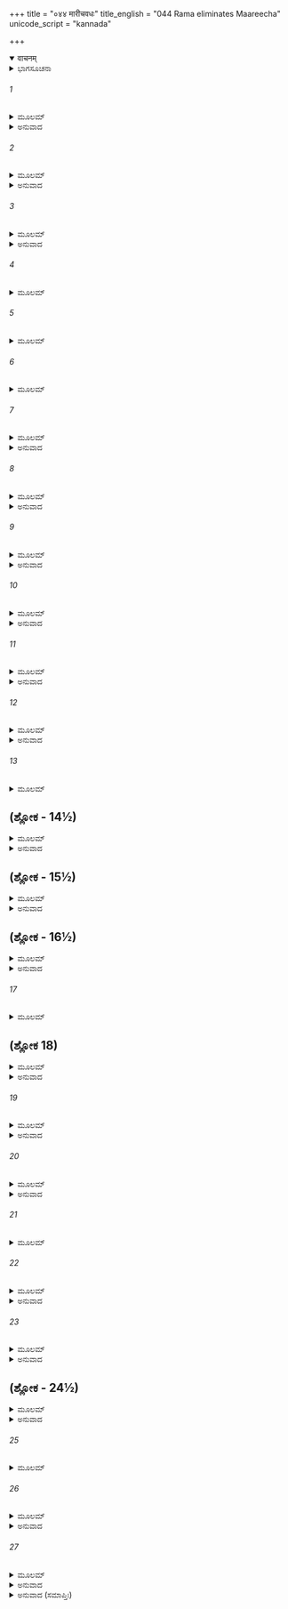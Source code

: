 +++
title = "०४४ मारीचवधः"
title_english = "044 Rama eliminates Maareecha"
unicode_script = "kannada"

+++
<details open><summary>वाचनम्</summary>

<div class="audioEmbed"  caption="श्रीराम-हरिसीताराममूर्ति-घनपाठिभ्यां वचनम्" src="https://archive.org/download/Ramayana-recitation-Sriram-harisItArAmamUrti-Ghanapaati-v2/Kanda_3/Kanda_3_ARK-044-Maaricha_Vadhaha.mp3"></div>
</details>



<details><summary>ಭಾಗಸೂಚನಾ</summary>

ಶ್ರೀರಾಮನಿಂದ ಮಾರೀಚನ ಸಂಹಾರ, ಸಾಯುವಾಗ ಮಾರೀಚನು ಹಾ! ಸೀತೇ! ಹಾ ಲಕ್ಷ್ಮಣಾ!  ಎಂದು ಕೂಗಿಕೊಂಡಿದ್ದನ್ನು ಕೇಳಿ ರಾಮನ ಚಿಂತೆ
</details>

###### 1


<details><summary>ಮೂಲಮ್</summary>

ತಥಾ ತು ತಂ ಸಮಾದಿಶ್ಯ ಭ್ರಾತರಂ ರಘುನಂದನಃ ।  
ಬಬಂಧಾಸಿಂ ಮಹಾತೇಜಾ ಜಾಂಬೂನದಮಯತ್ಸರುಮ್ ॥
</details>

<details><summary>ಅನುವಾದ</summary>

ಮಹಾತೇಜಸ್ವಿಯಾದ ರಘುನಂದನನು ತಮ್ಮನಿಗೆ ಹೀಗೆ ಆಜ್ಞಾಪಿಸಿ ಸುವರ್ಣಮಯ ಹಿಡಿಯುಳ್ಳ ಖಡ್ಗವನ್ನು ಸೊಂಟಕ್ಕೆ ಕಟ್ಟಿಕೊಂಡನು.॥1॥
</details>

###### 2


<details><summary>ಮೂಲಮ್</summary>

ತತಸ್ತ್ರವಿನತಂ ಚಾಪಮಾದಾಯಾತ್ಮವಿಭೂಷಣಮ್ ।  
ಆಬಧ್ಯ ಚ ಕಲಾಪೌ ದ್ವೌಜಗಾಮೋದಗ್ರವಿಕ್ರಮಃ ॥
</details>

<details><summary>ಅನುವಾದ</summary>

ಅನಂತರ ಮಹಾಪರಾಕ್ರಮಿ ರಘುನಾಥನು ಮೂರು ಕಡೆ ಬಾಗಿದ ಆಭೂಷಣ ರೂಪ ತನ್ನ ಧನುಸ್ಸನ್ನು ಕೈಲ್ಲೆತ್ತಿಕೊಂಡು, ಬೆನ್ನಿಗೆ ಎರಡು ಬತ್ತಳಿಕೆಗಳನ್ನು ಬಿಗಿದುಕೊಂಡು ಅಲ್ಲಿಂದ ಹೊರಟನು.॥2॥
</details>

###### 3


<details><summary>ಮೂಲಮ್</summary>

ತಂ ವನ್ಯರಾಜೋ ರಾಜೇಂದ್ರಮಾಪತಂತಂ ನಿರೀಕ್ಷ್ಯ ವೈ।  
ಬಭೂವಾಂತರ್ಹಿತಸ್ತ್ರಾಸಾತ್ ಪುನಃ ಸಂದರ್ಶನೇಽಭವತ್ ॥
</details>

<details><summary>ಅನುವಾದ</summary>

ರಾಜಾಧಿರಾಜ ಶ್ರೀರಾಮನು ಬಂದಿರುವುದನ್ನು ನೋಡಿ ಆ ಕಾಡಿನ ಮೃಗಗಳ ರಾಜ ಆ ಕಾಂಚನ ಮೃಗವು ಅಡಗಿಕೊಂಡಿತು; ಆದರೆ ಮತ್ತೆ ಕೂಡಲೇ ಅವನ ಕಣ್ಣಿಗೆ ಕಾಣಿಸಿತು.॥3॥
</details>

###### 4


<details><summary>ಮೂಲಮ್</summary>

ಬದ್ಧಾಸಿರ್ಧನುರಾದಾಯ ಪ್ರದುದ್ರಾವ ಯತೋ ಮೃಗಃ ।  
ತಂ ಸ್ಮ ಪಶ್ಯತಿ ರೂಪೇಣ ದ್ಯೋತಯಂತಮಿವಾಗ್ರತಃ ॥
</details>

###### 5


<details><summary>ಮೂಲಮ್</summary>

ಅವೇಕ್ಷ್ಯಾವೇಕ್ಷ್ಯ ಧಾವಂತಂ ಧನುಷ್ಪಾಣಿರ್ಮಹಾವನೇ ।  
ಅತಿವೃತ್ತಮಿವೋತ್ ಪಾತಾಲ್ಲೋಭಯಾನಂಕದಾಚನ॥
</details>

###### 6


<details><summary>ಮೂಲಮ್</summary>

ಶಂಕಿತಂ ತು ಸಮುದ್ ಭ್ರಾಂತಮುತ್ಪತಂತಮಿವಾಂಬರಮ್ ।  
ದೃಶ್ಯಮಾನಮದೃಶ್ಯಂ ಚ  ವನೋದ್ದೇಶೇಷು ಕೇಷುಚಿತ್ ॥
</details>

###### 7


<details><summary>ಮೂಲಮ್</summary>

ಛಿನ್ನಾಭ್ರೈರಿವ ಸಂವೀತಂ ಶಾರದಂ ಚಂದ್ರಮಂಡಲಮ್ ।  
ಮುಹೂರ್ತಾದೇವ ದದೃಶೇ ಮುಹುರ್ದೂರಾತ್ ಪ್ರಕಾಶತೇ ॥
</details>

<details><summary>ಅನುವಾದ</summary>

ಖಡ್ಗವನ್ನು, ಧನುಸ್ಸನ್ನೂ, ಧರಿಸಿದ ಶ್ರೀರಾಮನು ಆ ಮೃಗ ಇರುವ ಕಡೆಗೆ ಓಡಿದನು. ಧನುರ್ಧರ ಶ್ರೀರಾಮನು ನೋಡಿದ ಅದು ತನ್ನ ರೂಪದಿಂದ ದಿಕ್ಕುಗಳನ್ನು ಪ್ರಕಾಶಿಸುತ್ತಿತ್ತು. ಆ ಮಹಾವನದಲ್ಲಿ ಅದು ಹಿಂದಿರುಗಿ ನೋಡುತ್ತಾ ಮುಂದೆ ಓಡುತ್ತಿತ್ತು. ಕೆಲವೊಮ್ಮೆ ನೆಗೆದು ಬಹಳ ದೂರ ಹೋದರೆ, ಕೆಲವೊಮ್ಮೆ ಕೈಗೆಟುಕುವಷ್ಟು ಹತ್ತಿರ ಕಂಡು ಬಂದು ಹಿಡಿಯುವ ಲೋಭವನ್ನು ಉಂಟುಮಾಡುತ್ತಿತ್ತು. ಕೆಲವೊಮ್ಮೆ ಹೆದರಿ, ಗಾಬರಿಗೊಂಡರೆ, ಕೆಲವೊಮ್ಮೆ ಆಕಾಶದಲ್ಲಿ ಹಾರುವಂತೆ ಕಂಡು ಬರುತ್ತಿತ್ತು. ಕೆಲವೊಮ್ಮೆ ಕಾಡಿನಲ್ಲಿ ಅಡಗಿಕೊಂಡು ಶರದ್ ಋತುವಿನ ಚಂದ್ರನು ಮೋಡಗಳಲ್ಲಿ ಅಡಗಿಕೊಳ್ಳುವಂತೆ ಅದೃಶ್ಯವಾಗುತ್ತಿತ್ತು. ಒಂದೇ ಮೂಹೂರ್ತದಲ್ಲಿ ಅದು ಹತ್ತಿರ ಕಾಣಿಸಿಕೊಂಡರೆ, ಮರುಕ್ಷಣ ಬಹಳ ದೂರ ಹೋಗಿರುತ್ತಿತ್ತು.॥4-7॥
</details>

###### 8


<details><summary>ಮೂಲಮ್</summary>

ದರ್ಶನಾದರ್ಶನೇನೈವ ಸೋಽಪಾಕರ್ಷತ ರಾಘವಮ್ ।  
ಸ ದೂರಮಾಶ್ರಮಸ್ಯಾಸ್ಯ ಮಾರೀಚೋ ಮೃಗತಾಂ ಗತಃ ॥
</details>

<details><summary>ಅನುವಾದ</summary>

ಹೀಗೆ ತೋರುತ್ತಾ, ಮರೆಯಾಗುತ್ತಾ ಆ ಮೃಗರೂಪಧಾರೀ ಮಾರೀಚನು ಶ್ರೀರಘುನಾಥನನ್ನು ಆಶ್ರಮದಿಂದ ಬಹಳ ದೂರ ಸೆಳೆದುಕೊಂಡು ಹೋದನು.॥8॥
</details>

###### 9


<details><summary>ಮೂಲಮ್</summary>

ಆಸೀತ್ಕ್ರುದ್ಧಸ್ತು ಕಾಕುತ್ಸ್ಥೋ ವಿವಶಸ್ತೇನ ಮೋಹಿತಃ ।  
ಅಥಾವತಸ್ಥೇ ಸುಶ್ರಾಂತಯಾಮಾಶ್ರಿತ್ಯ ಶಾದ್ವಲೇ ॥
</details>

<details><summary>ಅನುವಾದ</summary>

ಆಗ ಅದರಿಂದ ಮೋಹಿತ ಮತ್ತು ವಿವಶನಾದ ಶ್ರೀರಾಮನು ಸ್ವಲ್ಪ ಕುಪಿತನಾದನು. ಒಂದೆಡೆ ನೆರಳಿನಲ್ಲಿ ಆಶ್ರಯ ಪಡೆದು ಹಸಿರಾದ ಹುಲ್ಲಿನ ಜಾಗದಲ್ಲಿ ದಣಿದು ನಿಂತುಕೊಂಡನು.॥9॥
</details>

###### 10


<details><summary>ಮೂಲಮ್</summary>

ಸ ತಮುನ್ಮಾದಯಾಮಾಸ ಮೃಗರೂಪೋ ನಿಶಾಚರಃ ।  
ಮೃಗೈಃ ಪರಿವೃತೋಽಥಾನ್ಯೈರದೂರಾತ್ ಪ್ರತ್ಯದೃಶ್ಯತ ॥
</details>

<details><summary>ಅನುವಾದ</summary>

ಈ ಮೃಗರೂಪೀ ನಿಶಾಚರನು ಅವನನ್ನು ಉನ್ಮತ್ತನಂತೆ ಮಾಡಿ ಬಿಟ್ಟಿದ್ದನು. ಸ್ವಲ್ಪ ಹೊತ್ತಿನಲ್ಲೇ ಅವನು ಇತರ ಮೃಗಗಳಿಂದ ಸುತ್ತುವರಿದು ಬಳಿಯಲ್ಲೇ ಕಂಡುಬಂದನು.॥10॥
</details>

###### 11


<details><summary>ಮೂಲಮ್</summary>

ಗ್ರಹೀತುಕಾಮಂ ದೃಷ್ಟ್ವಾತಂ ಪುನರೇವಾಭ್ಯಧಾವತ ।  
ತತ್ಕ್ಷಣಾದೇವ ಸಂತ್ರಾಸಾತ್ ಪುನರಂತರ್ಹಿತೋಽಭವತ್ ॥
</details>

<details><summary>ಅನುವಾದ</summary>

ಶ್ರೀರಾಮನು ನನ್ನನ್ನು ಹಿಡಿಯಲು ಬಯಸುತ್ತಿರುವನೆಂದು ನೋಡಿ ಅವನು ತತ್ಕಾಲ ಓಡಿ ಭಯದಿಂದಾಗಿ ಪುನಃ ಅದೃಶ್ಯನಾದನು.॥11॥
</details>

###### 12


<details><summary>ಮೂಲಮ್</summary>

ಪುನರೇವ ತತೋ ದೂರಾದ್ ವೃಕ್ಷಷಂಡಾದ್ ವಿನಿಃಸೃತಃ ।  
ದೃಷ್ಟ್ವಾ ರಾಮೋ ಮಹಾತೇಜಾಸ್ತಂ ಹಂತುಂ ಕೃತನಿಶ್ಚಯಃ ॥
</details>

<details><summary>ಅನುವಾದ</summary>

ಅನಂತರ ಅವನು ದೂರದಲ್ಲಿದ್ದ ವೃಕ್ಷ ಸಮೂಹದಲ್ಲಿ ಕಾಣಿಸಿಕೊಂಡನು. ಅವನನ್ನು ನೋಡಿ ಮಹಾ ತೇಜಸ್ವೀ ಶ್ರೀರಾಮನು ಕೊಂದು ಹಾಕಲು ನಿಶ್ಚಯಿಸಿದನು.॥12॥
</details>

###### 13


<details><summary>ಮೂಲಮ್</summary>

ಭೂಯಸ್ತು ಶರಮುದ್ಧೃತ್ಯ ಕುಪಿತಸ್ತತ್ರ ರಾಘವಃ ।  
ಸೂರ್ಯರಶ್ಮಿಪ್ರತೀಕಾಶಂ  ಜ್ವಲಂತಮರಿಮರ್ದಮ್ ॥
</details>

## (ಶ್ಲೋಕ - 14½)


<details><summary>ಮೂಲಮ್</summary>

ಸಂಧಾಯ ಸುದೃಢೇ ಚಾಪೇ ವಿಕೃಷ್ಯ ಬಲವದ್ಭಲೀ ।  
ತಮೇವ  ಮೃಗಮುದ್ದಿಶ್ಯ ಶ್ವಸಂತಮಿವ ಪನ್ನಗಮ್ ॥  
ಮುಮೋಚ ಜ್ವಲಿತಂ ದೀಪ್ತಮಸ್ತ್ರಂ ಬ್ರಹ್ಮವಿನಿರ್ಮಿತಮ್ ।
</details>

<details><summary>ಅನುವಾದ</summary>

ಕ್ರೋಧಗೊಂಡ ಬಲವಂತನಾದ ರಾಘವೇಂದ್ರ ಶ್ರೀರಾಮನು ಬತ್ತಳಿಕೆಯಿಂದ ಸೂರ್ಯಕಿರಣಗಳಂತೆ ತೇಜಸ್ವೀ ಒಂದು ಪ್ರಜ್ವಲಿತ ಹಾಗೂ ಶತ್ರು ಸಂಹಾರಕ ಬಾಣವನ್ನು ತೆಗೆದು ಅದನ್ನು ಧನುಸ್ಸಿಗೆ ಹೂಡಿ ಧನುಸ್ಸನ್ನು ಜೋರಾಗಿ ಸೆಳೆದು ಆ ಮೃಗಕ್ಕೆ ಗುರಿಯಿಟ್ಟು, ಬ್ರಹ್ಮನಿಂದ ನಿರ್ಮಿತವಾದ, ಹಾವಿನಂತೆ ಬುಸುಗುಟ್ಟುತ್ತಿರುವ ಆ ಬಾಣವನ್ನು ಪ್ರಯೋಗಿಸಿದನು.॥13-14½॥
</details>

## (ಶ್ಲೋಕ - 15½)


<details><summary>ಮೂಲಮ್</summary>

ಶರೀರಂ ಮೃಗರೂಪಸ್ಯ ವಿನಿರ್ಭಿದ್ಯ ಶರೋತ್ತಮಃ ॥  
ಮಾರೀಚಸ್ಯೈವ ಹೃದಯಂ ಬಿಭೇದಾಶನಿಸಂನಿಭಃ ।
</details>

<details><summary>ಅನುವಾದ</summary>

ವಜ್ರದಂತಹ ತೇಜಸ್ವೀ ಆ ಉತ್ತಮ ಬಾಣವು ಮೃಗರೂಪಧಾರೀ ಮಾರೀಚನ ಶರೀರವನ್ನು ಸೀಳಿ, ಅವನ ಹೃದಯವನ್ನು ವಿದಿರ್ಣಗೊಳಿಸಿತು.॥15½॥
</details>

## (ಶ್ಲೋಕ - 16½)


<details><summary>ಮೂಲಮ್</summary>

ತಾಲಮಾತ್ರಮಥೋತ್ ಪ್ಲುತ್ಯ ನ್ಯಪತತ್ ಭೃಶಾತುರಃ ॥  
ವಿನದದ್ಭೈರವಂ ನಾದಂ ಧರಣ್ಯಾಮಲ್ಪಜೀವತಃ ।
</details>

<details><summary>ಅನುವಾದ</summary>

ಆ ಏಟಿನಿಂದ ಪೀಡಿತನಾದ ಆ ರಾಕ್ಷಸನು ತಾಳೆ ಮರದಷ್ಟು ಎತ್ತರಕ್ಕೆ ಹಾರಿ ನೆಲಕ್ಕೆ ಬಿದ್ದನು. ಅವನು ಸಾಯುತ್ತಿರುವಾಗ ಭೂಮಿಗೆ ಬಿದ್ದುಕೊಂಡೇ ಭಯಂಕರವಾಗಿ ಗರ್ಜಿಸತೊಡಗಿದನು.॥16½॥
</details>

###### 17


<details><summary>ಮೂಲಮ್</summary>

ಮ್ರಿಯಮಾಣಸ್ತು ಮಾರೀಚೋ ಜಹೌ ತಾಂ ಕೃತ್ರಿಮಾಂ ತನುಮ್ ॥
</details>

## (ಶ್ಲೋಕ 18)


<details><summary>ಮೂಲಮ್</summary>

ಸ್ಮೃತ್ವಾ ತದ್ವಚನಂ ರಕ್ಷೋ ದಧ್ಯೌ ಕೇನ ತು ಲಕ್ಷ್ಮಣಮ್ ।  
ಇಹ ಪ್ರಸ್ಥಾಪಯೇತ್ಸೀತಾ ತಾಂ ಶೂನ್ಯೇ ರಾವಣೋ ಹರೇಶ್ ॥
</details>

<details><summary>ಅನುವಾದ</summary>

ಸಾಯುತ್ತಿರುವ ಸಮಯ ತನ್ನ ಕೃತ್ರಿಮ ದೇಹವನ್ನು ತ್ಯಜಿಸಿದನು ಮತ್ತು ರಾವಣನು ಹೇಳಿದುದನ್ನು ನೆನೆದು ಆ ರಾಕ್ಷಸನು ಯಾವ ಉಪಾದಿಂದ ಸೀತೆಯು ಲಕ್ಷ್ಮಣನನ್ನು ಇಲ್ಲಿಗೆ ಕಳಿಸುವಳು? ಮತ್ತು ಬರಿದಾದ ಆಶ್ರಮದಿಂದ ಸೀತೆಯನ್ನು ರಾವಣನು ಹೇಗೆ ಅಪಹರಿಸುವನು? ಎಂದು ಯೋಚಿಸಿದನು.॥17-18॥
</details>

###### 19


<details><summary>ಮೂಲಮ್</summary>

ಸ ಪ್ರಾಪ್ತಕಾಲಮಾಜ್ಞಾಯ ಚಕಾರ ಚ ತತಃ ಸ್ವನಮ್ ।  
ಸದೃಶಂ ರಾಘವಸ್ಯೈವ ಹಾ ಸೀತೇ ಲಕ್ಷ್ಮಣೇತಿ ಚ ॥
</details>

<details><summary>ಅನುವಾದ</summary>

ರಾವಣನು ತಿಳಿಸಿದ ಉಪಾಯವನ್ನು ಉಪಯೋಗಿಸುವ ಸಂದರ್ಭ ಬಂದಿದೆ ಎಂದು ತಿಳಿದು ಅವನು ಶ್ರೀರಾಮನ ಸ್ವರದಂತೆ ‘ಹಾ ಸೀತೇ! ಹಾ ಲಕ್ಷ್ಮಣ!’ ಎಂದು ಜೋರಾಗಿ ಕೂಗಿದನು.॥19॥
</details>

###### 20


<details><summary>ಮೂಲಮ್</summary>

ತೇನ ಮರ್ಮಣಿ ನಿರ್ವಿದ್ಧಂ ಶರೇಣಾನುಪಮೇನ ಹಿ ।  
ಮೃಗರೂಪಂ ತು ತತ್ತ್ತ್ಯಕ್ತ್ವಾ ರಾಕ್ಷಸಂ ರೂಪಮಾಸ್ಥಿತಃ ॥
</details>

<details><summary>ಅನುವಾದ</summary>

ಶ್ರೀರಾಮನ ಅನುಪಮ ಬಾಣದಿಂದ ಅವನ ಮರ್ಮವಿದೀರ್ಣವಾಗಿ, ಆ ಮೃಗರೂಪವನ್ನು ತ್ಯಜಿಸಿ ಅವನು ರಾಕ್ಷಸ ರೂಪ ಧರಿಸಿದ್ದನು.॥20॥
</details>

###### 21


<details><summary>ಮೂಲಮ್</summary>

ಚಕ್ರೇ ಸ ಸುಮಹಾಕಾಯಂ ಮಾರೀಚೋ ಜೀವಿತಂ ತ್ಯಜನ್ ।  
ತಂ ದೃಷ್ಟ್ವಾ ಪತಿತಂ ಭೂಮೌ ರಾಕ್ಷಸಂ ಭೀಮದರ್ಶನಮ್ ॥
</details>

###### 22


<details><summary>ಮೂಲಮ್</summary>

ರಾಮೋ ರುಧಿರಸಿಕ್ತಾಂಗಂ ವೇಷ್ಟಮಾನಂ ಮಹೀತಲೇ ।  
ಜಗಾಮ ಮನಸಾ ಸೀತಾಂ ಲಕ್ಷ್ಮಣಸ್ಯ ವಚಃ ಸ್ಮರನ್ ॥
</details>

<details><summary>ಅನುವಾದ</summary>

ಪ್ರಾಣತ್ಯಾಗ ಮಾಡುವಾಗ ಮಾರೀಚನು ತನ್ನ ಶರೀರವನ್ನು ಬಹಳ ದೊಡ್ಡದಾಗಿಸಿಕೊಂಡಿದ್ದನು. ಭಯಂಕರವಾಗಿ ಕಾಣುವ ಆ ರಾಕ್ಷಸನು ನೆಲಕ್ಕೆ ಬಿದ್ದು ರಕ್ತಸಿಕ್ತನಾಗಿ ಹೊರಳಾಡುತ್ತಿರುವುದನ್ನು ನೋಡಿ ಶ್ರೀರಾಮನಿಗೆ ಲಕ್ಷ್ಮಣನು ಹೇಳಿದ ಮಾತು ನೆನಪಾಯಿತು ಮತ್ತು ಮನಸ್ಸಿನಲ್ಲೇ ಸೀತೆಯ ಕುರಿತು ಚಿಂತಿಸತೊಡಗಿದನು.॥21-22॥
</details>

###### 23


<details><summary>ಮೂಲಮ್</summary>

ಮಾರೀಚಸ್ಯ ತು ಮಾಯೈಷಾ ಪೂರ್ವೋಕ್ತಂ ಲಕ್ಷ್ಮಣೇನ ತು ।  
ತತ್ತಥಾ ಹ್ಯಭವಚ್ಚಾದ್ಯ ಮಾರೀಚೋಽಯಂ ಮಯಾ ಹತಃ ॥
</details>

<details><summary>ಅನುವಾದ</summary>

ಅಯ್ಯೋ! ಲಕ್ಷ್ಮಣ ಮೊದಲು ಹೇಳಿದಂತೆಯೇ ಇದು ನಿಜವಾಗಿ ಮಾರೀಚನ ಮಾಯೆಯೇ ಆಗಿತ್ತು. ಲಕ್ಷ್ಮಣನ ಮಾತು ನಿಜವಾಯಿತು. ಇಂದು ನನ್ನಿಂದ ಈ ಮಾರೀಚನೇ ಹತನಾದನು.॥23॥
</details>

## (ಶ್ಲೋಕ - 24½)


<details><summary>ಮೂಲಮ್</summary>

ಹಾ ಸೀತೇ ಲಕ್ಷ್ಮಣೇತ್ಯೇವಮಾಕ್ರುಶ್ಯ ತು ಮಹಾಸ್ವನಮ್ ।  
ಮಮಾರ ರಾಕ್ಷಸಃ ಸೋಽಯಂ ಶ್ರುತ್ವಾ ಸೀತಾ ಕಥಂ ಭವೇತ್ ॥  
ಲಕ್ಷ್ಮಣಶ್ಚ ಮಹಾಬಾಹುಃ ಕಾಮವಸ್ಥಾಂ ಗಮಿಷ್ಯತಿ ।
</details>

<details><summary>ಅನುವಾದ</summary>

ಆದರೆ ಈ ರಾಕ್ಷಸನು ಗಟ್ಟಿಯಾಗಿ ಹಾ ಸೀತೇ! ಹಾ ಲಕ್ಷ್ಮಣ! ಎಂದು ಕೂಗಿ ಸತ್ತುಹೋದನಲ್ಲ. ಅವನ ಆ ಶಬ್ದವನ್ನು ಕೇಳಿ ಸೀತೆಯ ಅವಸ್ಥೆ ಏನಾಗಿರಬಹುದು? ಮಹಾಬಾಹು ಲಕ್ಷ್ಮಣ ಸ್ಥಿತಿ ಏನಾದೀತು.॥24॥
</details>

###### 25


<details><summary>ಮೂಲಮ್</summary>

ಇತಿ ಸಂಚಿಂತ್ಯ ಧರ್ಮಾತ್ಮಾ ರಾಮೋಹೃಷ್ಟತನೂರುಹಃ ॥
</details>

###### 26


<details><summary>ಮೂಲಮ್</summary>

ತತ್ರ ರಾಮಂ ಭಯಂ ತೀವ್ರಮಾವಿವೇಶವಿಷಾದಜಮ್ ।  
ರಾಕ್ಷಸಂ ಮೃಗರೂಪಂ ತಂ ಹತ್ವಾ ಶ್ರುತ್ವಾ ಚ ತತ್ಸ್ವನಮ್ ॥
</details>

<details><summary>ಅನುವಾದ</summary>

ಹೀಗೆ ಯೋಚಿಸಿ ಧರ್ಮಾತ್ಮಾ ಶ್ರೀರಾಮನ ರೋಮಗಳು ನಿಮಿರಿ ನಿಂತವು. ಆಗ ಅಲ್ಲಿ ಮೃಗರೂಪೀ ಆ ರಾಕ್ಷಸನನ್ನು ಕೊಂದು, ಅವನ ಶಬ್ದವನ್ನು ಕೇಳಿ ಶ್ರೀರಾಮನ ಮನಸ್ಸಿನಲ್ಲಿ ವಿಷಾದ ತುಂಬಿದ ತೀವ್ರ ಭಯ ಆವರಿಸಿತು.॥25-26॥
</details>

###### 27


<details><summary>ಮೂಲಮ್</summary>

ನಿಹತ್ಯ ಪೃಷತಂ ಚಾನ್ಯಂ ಮಾಂಸಮಾದಾಯ ರಾಘವಃ ।  
ತ್ವರಮಾಣೋ ಜನಸ್ಥಾನಂ ಸಸಾರಾಭಿಮುಖಂ ತದಾ ॥
</details>

<details><summary>ಅನುವಾದ</summary>

ಆ ಲೋಕವಿಲಕ್ಷಣ ಮೃಗವನ್ನು ವಧಿಸಿ, ತಪಸ್ವಿಗಳಿಗೆ ಉಪಯುಕ್ತ ಫಲ-ಮೂಲಗಳನ್ನು ಎತ್ತಿಕೊಂಡು ಶ್ರೀರಾಮನು ತತ್ಕ್ಷಣ ಜನಸ್ಥಾನದ ಪಂಚವಟಿಯಲ್ಲಿದ್ದ ತನ್ನ ಆಶ್ರಮದ ಕಡೆಗೆ ಲಗುಬಗೆಯಿಂದ ಹೊರಟನು.॥27॥
</details>

<details><summary>ಅನುವಾದ (ಸಮಾಪ್ತಿಃ)</summary>

ಶ್ರೀ ವಾಲ್ಮೀಕಿವಿರಚಿತ ಆರ್ಷರಾಮಾಯಣ ಆದಿಕಾವ್ಯದ ಅರಣ್ಯಕಾಂಡದಲ್ಲಿ ನಲವತ್ತನಾಲ್ಕನೆಯ ಸರ್ಗ ಸಂಪೂರ್ಣವಾಯಿತು.॥44॥
</details>

